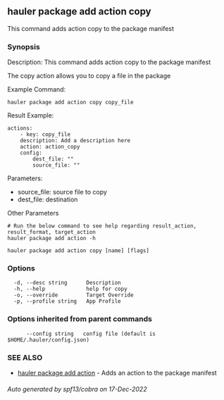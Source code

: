 ## hauler package add action copy

This command adds action copy to the package manifest

### Synopsis


Description:
This command adds action copy to the package manifest

The copy action allows you to copy a file in the package

Example Command:
```
hauler package add action copy copy_file
```
Result Example:
```
actions:
	- key: copy_file
	description: Add a description here
	action: action_copy
	config:
		dest_file: ""
		source_file: ""
```
Parameters:
- source_file: source file to copy
- dest_file: destination

Other Parameters
```
# Run the below command to see help regarding result_action, result_format, target_action
hauler package add action -h
```



```
hauler package add action copy [name] [flags]
```

### Options

```
  -d, --desc string      Description
  -h, --help             help for copy
  -o, --override         Target Override
  -p, --profile string   App Profile
```

### Options inherited from parent commands

```
      --config string   config file (default is $HOME/.hauler/config.json)
```

### SEE ALSO

* [hauler package add action](hauler_package_add_action.md)	 - Adds an action to the package manifest

###### Auto generated by spf13/cobra on 17-Dec-2022
